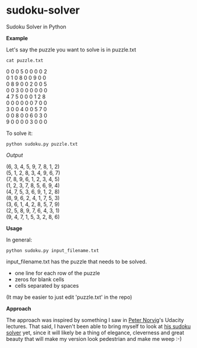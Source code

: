 # sudoku-solver
Sudoku Solver in Python


**Example**  

Let's say the puzzle you want to solve is in puzzle.txt

`cat puzzle.txt`


 0  0  0  5  0  0  0  0  2   
 0  1  0  8  0  0  9  0  0   
 0  8  9  0  0  2  0  0  5   
 0  0  3  0  0  0  0  0  0   
 4  7  5  0  0  0  1  2  8  
 0  0  0  0  0  0  7  0  0  
 3  0  0  4  0  0  5  7  0  
 0  0  8  0  0  6  0  3  0  
 9  0  0  0  0  3  0  0  0  

To solve it:
 
 `python sudoku.py puzzle.txt`
 
 *Output*
 
(6, 3, 4, 5, 9, 7, 8, 1, 2)  
(5, 1, 2, 8, 3, 4, 9, 6, 7)  
(7, 8, 9, 6, 1, 2, 3, 4, 5)  
(1, 2, 3, 7, 8, 5, 6, 9, 4)  
(4, 7, 5, 3, 6, 9, 1, 2, 8)  
(8, 9, 6, 2, 4, 1, 7, 5, 3)  
(3, 6, 1, 4, 2, 8, 5, 7, 9)  
(2, 5, 8, 9, 7, 6, 4, 3, 1)  
(9, 4, 7, 1, 5, 3, 2, 8, 6)  



**Usage**

In general:

`python sudoku.py input_filename.txt`


input_filename.txt has the puzzle that needs to be solved. 
- one line for each row of the puzzle
- zeros for blank cells
- cells separated by spaces
 
 (It may be easier to just edit 'puzzle.txt' in the repo)
 
 
 **Approach**
 
The approach was inspired by something I saw in [Peter Norvig](www.norvig.com)'s Udacity lectures. That said, I haven't been able to bring myself to look at [his sudoku solver](http://www.norvig.com/sudoku.html) yet, since it will likely be a thing of elegance, cleverness and great beauty that will make my version look pedestrian and make me weep :-) 
 
